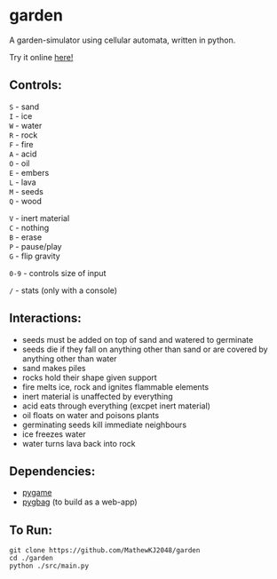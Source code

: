 # garden
A garden-simulator using cellular automata, written in python.

Try it online [here!](https://mathewkj2048.github.io/garden/)

## Controls:

`S` - sand  
`I` - ice  
`W` - water  
`R` - rock  
`F` - fire  
`A` - acid  
`O` - oil  
`E` - embers  
`L` - lava  
`M` - seeds  
`Q` - wood

`V` - inert material  
`C` - nothing  
`B` - erase    
`P` - pause/play  
`G` - flip gravity  

`0-9` - controls size of input  

`/` - stats (only with a console)

## Interactions:

- seeds must be added on top of sand and watered to germinate
- seeds die if they fall on anything other than sand or are covered by anything other than water
- sand makes piles
- rocks hold their shape given support
- fire melts ice, rock and ignites flammable elements
- inert material is unaffected by everything
- acid eats through everything (excpet inert material)
- oil floats on water and poisons plants
- germinating seeds kill immediate neighbours
- ice freezes water
- water turns lava back into rock


## Dependencies:

- [pygame](https://www.pygame.org/download.shtml)
- [pygbag](https://pypi.org/project/pygbag/) (to build as a web-app)

## To Run:

```
git clone https://github.com/MathewKJ2048/garden
cd ./garden
python ./src/main.py
```